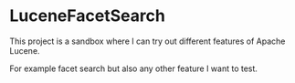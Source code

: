 LuceneFacetSearch
=================

This project is a sandbox where I can try out different features of Apache Lucene.

For example facet search but also any other feature I want to test.
